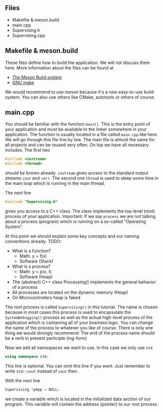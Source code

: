 
## Files

- Makefile & meson.build
- main.cpp
- Supervising.h
- Supervising.cpp

## Makefile & meson.build

These files define how to build the application. We will not discuss them here.
More information about the files can be found at
- [The Meson Build system](https://mesonbuild.com/)
- [GNU make](https://www.gnu.org/software/make/manual/make.html)

We would recommend to use meson because it's a new easy-to-use build system.
You can also use others like CMake, autotools or others of course.

## main.cpp

You should be familiar with the function `main()`.
This is the entry point of your application and must be available to the linker somewhere in your application.
The function is usually located in a file called `main.cpp` like here.
We will go through this file line by line.
The main file is almost the same for all projects and can be reused very often.
On top we have all necessary includes. The first two
```cpp
#include <iostream>
#include <thread>
```
should be known already. `iostream` gives access to the standard output streams `cout` and `cerr`.
The second one `thread` is used to sleep some time in the main loop which is running in the main thread.

The next line
```cpp
#include "Supervising.h"
```
gives you access to a C++ class. The class implements the top-level (root) process of your application.
Important: If we say `process` we are not talking about a process (program) which is running on a so-called "Operating System".

At this point we should explain some key concepts and our naming conventions already.
TODO:
- What is a function?
  - Math: y = f(x)
  - Software (Stack)
- What is a process?
  - Math: y = p(x, t)
  - Software (Heap)
- The (abstract) C++ class Processing() implements the general behavior of a process
- All processes are located on the dynamic memory (Heap)
- On Microcontrollers heap is faked

The root process is called `Supervising()` in this tutorial.
The name is chosen because in most cases this process is used to encapsulate the `SystemDebugging()` process as well as
the actual high-level process of the application which is containing all of your business logic.
You can change the name of the process to whatever you like of course.
There is only one thing we would strongly recommend:
The end of the process name should be a verb in present participle (ing-form)

Now we add all namespaces we want to use. In this case we only use `std`
```cpp
using namespace std;
```
This line is optional. You can omit this line if you want. Just remember to write `std::cout` instead of `cout` then.

With the next line
```cpp
Supervising *pApp = NULL;
```
we create a variable which is located in the initialized data section of our program.
This variable will contain the address (pointer) to our root process.
